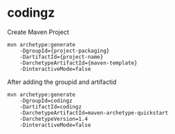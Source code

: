 # codingz

Create Maven Project

```
mvn archetype:generate
    -DgroupId={project-packaging}
    -DartifactId={project-name}
    -DarchetypeArtifactId={maven-template}
    -DinteractiveMode=false
```
After adding the groupid and artifactid

```
mvn archetype:generate 
    -DgroupId=codingz 
    -DartifactId=codingz 
    -DarchetypeArtifactId=maven-archetype-quickstart  
    -DarchetypeVersion=1.4
    -DinteractiveMode=false
```